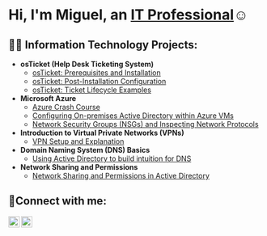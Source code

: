 <h1>Hi, I'm Miguel, an <a href="https://www.linkedin.com/public-profile/settings?trk=d_flagship3_profile_self_view_public_profile">IT Professional</a>☺</h1>

<h2>👨‍💻 Information Technology Projects:</h2>

- <b>osTicket (Help Desk Ticketing System)</b>
  - [osTicket: Prerequisites and Installation](https://github.com/CastroCMiguel/Test)
  - [osTicket: Post-Installation Configuration](https://github.com/CastroCMiguel/Test)
  - [osTicket: Ticket Lifecycle Examples](https://github.com/CastroCMiguel/Test)
- <b>Microsoft Azure</b>
  - [Azure Crash Course](https://github.com/CastroCMiguel/AzureCrashCourse)
  - [Configuring On-premises Active Directory within Azure VMs](https://github.com/CastroCMiguel/Test)
  - [Network Security Groups (NSGs) and Inspecting Network Protocols](https://github.com/CastroCMiguel/Test)
- <b>Introduction to Virtual Private Networks (VPNs)</b>
    - [VPN Setup and Explanation](https://github.com/CastroCMiguel/Test)
- <b> Domain Naming System (DNS) Basics</b>
    - [Using Active Directory to build intuition for DNS](https://github.com/CastroCMiguel/Test)
 - <b> Network Sharing and Permissions</b>
    - [Network Sharing and Permissions in Active Directory](https://github.com/CastroCMiguel/Test)
 
<h2>🤳Connect with me:</h2>

[<img align="left" alt="Josh | Twitter" width="22px" src="https://cdn.jsdelivr.net/npm/simple-icons@v3/icons/twitter.svg" />][twitter]
[<img align="left" alt="Josh | LinkedIn" width="22px" src="https://cdn.jsdelivr.net/npm/simple-icons@v3/icons/linkedin.svg" />][linkedin]

[twitter]: https://twitter.com/CastroCMiguelA
[linkedin]: https://www.linkedin.com/public-profile/settings?trk=d_flagship3_profile_self_view_public_profile
